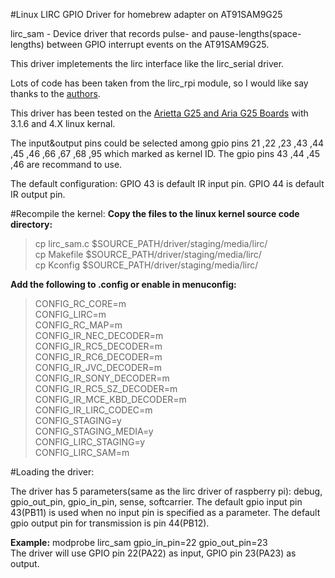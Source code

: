 #Linux LIRC GPIO Driver for homebrew adapter on AT91SAM9G25

lirc_sam - Device driver that records pulse- and pause-lengths(space-lengths) between GPIO interrupt events on the AT91SAM9G25.

This driver impletements the lirc interface like the lirc_serial driver.

Lots of code has been taken from the lirc_rpi module, so I would like say thanks to the [authors](http://aron.ws).

This driver has been tested on the [Arietta G25 and Aria G25 Boards](http://www.acmesystems.it/) with 3.1.6 and 4.X linux kernal.

The input&output pins could be selected among gpio pins 21 ,22 ,23 ,43 ,44 ,45 ,46 ,66 ,67 ,68 ,95 which marked as kernel ID. The gpio pins 43 ,44 ,45 ,46 are recommand to use.

The default configuration:
GPIO 43 is default IR input pin.
GPIO 44 is default IR output pin.

#Recompile the kernel:
**Copy the files to the linux kernel source code directory:**
>cp lirc_sam.c $SOURCE_PATH/driver/staging/media/lirc/  
>cp Makefile $SOURCE_PATH/driver/staging/media/lirc/  
>cp Kconfig $SOURCE_PATH/driver/staging/media/lirc/  

**Add the following to .config or enable in menuconfig:**
>CONFIG_RC_CORE=m  
>CONFIG_LIRC=m  
>CONFIG_RC_MAP=m  
>CONFIG_IR_NEC_DECODER=m  
>CONFIG_IR_RC5_DECODER=m  
>CONFIG_IR_RC6_DECODER=m  
>CONFIG_IR_JVC_DECODER=m  
>CONFIG_IR_SONY_DECODER=m  
>CONFIG_IR_RC5_SZ_DECODER=m  
>CONFIG_IR_MCE_KBD_DECODER=m  
>CONFIG_IR_LIRC_CODEC=m  
>CONFIG_STAGING=y  
>CONFIG_STAGING_MEDIA=y  
>CONFIG_LIRC_STAGING=y  
>CONFIG_LIRC_SAM=m  

#Loading the driver:

The driver has 5 parameters(same as the lirc driver of raspberry pi): debug, gpio_out_pin, gpio_in_pin, sense, softcarrier.
The default gpio input pin 43(PB11) is used when no input pin is specified as a parameter. The default gpio output pin for transmission is pin 44(PB12). 

**Example:**
modprobe lirc_sam gpio_in_pin=22 gpio_out_pin=23  
The driver will use GPIO pin 22(PA22) as input, GPIO pin 23(PA23) as output.
